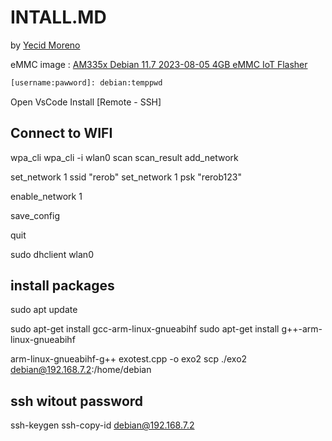 # INTALL.MD
by [Yecid Moreno](https://github.com/YecidMorenoUSP)

eMMC image : [AM335x Debian 11.7 2023-08-05 4GB eMMC IoT Flasher](https://www.beagleboard.org/distros/am335x-debian-11-7-2023-08-05-4gb-emmc-iot-flasher)
```bash
[username:pawword]: debian:temppwd
```

Open VsCode
Install [Remote - SSH]


## Connect to WIFI
wpa_cli
wpa_cli -i wlan0
scan
scan_result
add_network

set_network 1 ssid "rerob"
set_network 1 psk "rerob123"

enable_network 1

save_config

quit

sudo dhclient wlan0

## install packages
sudo apt update

sudo apt-get install gcc-arm-linux-gnueabihf
sudo apt-get install g++-arm-linux-gnueabihf

arm-linux-gnueabihf-g++ exotest.cpp  -o exo2
scp ./exo2 debian@192.168.7.2:/home/debian

## ssh witout password
ssh-keygen
ssh-copy-id debian@192.168.7.2